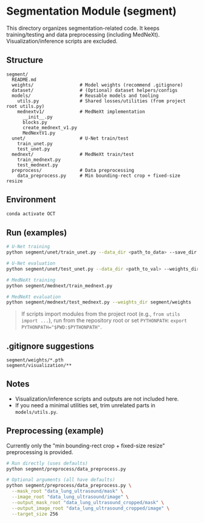 # Segmentation Module (segment)

This directory organizes segmentation-related code. It keeps training/testing and data preprocessing (including MedNeXt). Visualization/inference scripts are excluded.

## Structure

```
segment/
  README.md
  weights/                 # Model weights (recommend .gitignore)
  dataset/                 # (Optional) dataset helpers/configs
  models/                  # Reusable models and tooling
    utils.py               # Shared losses/utilities (from project root utils.py)
    mednextv1/             # MedNeXt implementation
      __init__.py
      blocks.py
      create_mednext_v1.py
      MedNextV1.py
  unet/                    # U-Net train/test
    train_unet.py
    test_unet.py
  mednext/                 # MedNeXt train/test
    train_mednext.py
    test_mednext.py
  preprocess/              # Data preprocessing
    data_preprocess.py     # Min bounding-rect crop + fixed-size resize
```

## Environment

```bash
conda activate OCT
```

## Run (examples)

```bash
# U-Net training
python segment/unet/train_unet.py --data_dir <path_to_data> --save_dir segment/weights

# U-Net evaluation
python segment/unet/test_unet.py --data_dir <path_to_val> --weights_dir segment/weights

# MedNeXt training
python segment/mednext/train_mednext.py

# MedNeXt evaluation
python segment/mednext/test_mednext.py --weights_dir segment/weights
```

> If scripts import modules from the project root (e.g., `from utils import ...`), run from the repository root or set `PYTHONPATH`: `export PYTHONPATH="$PWD:$PYTHONPATH"`.

## .gitignore suggestions

```
segment/weights/*.pth
segment/visualization/**
```

## Notes

- Visualization/inference scripts and outputs are not included here.
- If you need a minimal utilities set, trim unrelated parts in `models/utils.py`.

## Preprocessing (example)

Currently only the "min bounding-rect crop + fixed-size resize" preprocessing is provided.

```bash
# Run directly (uses defaults)
python segment/preprocess/data_preprocess.py

# Optional arguments (all have defaults)
python segment/preprocess/data_preprocess.py \
  --mask_root "data_lung_ultrasound/mask" \
  --image_root "data_lung_ultrasound/image" \
  --output_mask_root "data_lung_ultrasound_cropped/mask" \
  --output_image_root "data_lung_ultrasound_cropped/image" \
  --target_size 256
```

